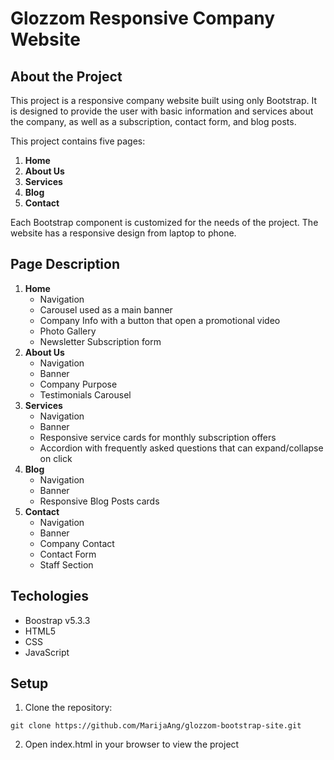 # Glozzom Responsive Company Website

## About the Project

This project is a responsive company website built using only Bootstrap. It is designed to provide the user with basic information and services about the company, as well as a subscription, contact form, and blog posts.

This project contains five pages:

<ol>
    <li><b>Home</b></li>
    <li><b>About Us</b></li>
    <li><b>Services</b></li>
    <li><b>Blog</b></li>
    <li><b>Contact</b></li>
</ol>
Еach Bootstrap component is customized for the needs of the project. The website has a responsive design from laptop to phone.

## Page Description

<ol>
    <li><b>Home</b>
    <ul>
    <li>Navigation</li>
    <li>Carousel used as a main banner</li>
    <li>Company Info with a button that open a promotional video</li>
    <li>Photo Gallery</li>
    <li>Newsletter Subscription form</li>
    </ul>
    </li>
    <li><b>About Us</b>
    <ul>
    <li>Navigation</li>
    <li>Banner</li>
    <li>Company Purpose</li>
    <li>Testimonials Carousel</li>
    </ul></li>
    <li><b>Services</b>
    <ul>
    <li>Navigation</li>
    <li>Banner</li>
    <li>Responsive service cards for monthly subscription offers</li>
    <li>Аccordion with frequently asked questions  that can expand/collapse on click</li>
    </ul></li>
    <li><b>Blog</b>
    <ul>
    <li>Navigation</li>
    <li>Banner</li>
    <li>Responsive Blog Posts cards</li>
    </ul>
    </li>
    <li><b>Contact</b>
    <ul>
    <li>Navigation</li>
    <li>Banner</li>
    <li>Company Contact</li>
    <li>Contact Form</li>
    <li>Staff Section</li>
    </ul>
    </li>
</ol>

## Techologies

<ul>
<li>Boostrap v5.3.3</li>
<li>HTML5</li>
<li>CSS</li>
<li>JavaScript</li>
</ul>

## Setup

1. Clone the repository:

```
git clone https://github.com/MarijaAng/glozzom-bootstrap-site.git

```

2. Open index.html in your browser to view the project
